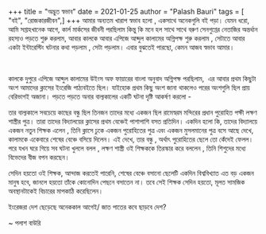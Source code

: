 +++
title = "অদ্ভুত স্বভাব"
date = 2021-01-25
author = "Palash Bauri"
tags = [ "বই", "রোজকারজীবন",]
+++
আমার অন্যতম খারাপ স্বভাব হলো , একসাথে অনেকগুলি বই পড়া। যেমন ধরো, আমি
সপ্তাহখানেক আগে, কার্ল মার্কসের জীবনী পরছিলাম কিন্তু কি মনে হল সাথে সাথে
বরুণ সেনগুপ্তের নেতাজির অন্তর্ধান রহস্যও পড়তে শুরু করলাম, আবার কালকে
আবার এপিজে আব্দুল কালামের অগ্নিপক্ষ শুরু করলাম , সেটাতে আবার একটা
ইন্টারেস্টিং ঘটনার কথা পড়লাম , সেটা পড়লাম। এবার বুঝতেই পারছো, কেমন আজব
স্বভাব আমার।

 

  
 

কালকে দুপুরে এপিজে আব্দুল কালামের উইংস অফ ফায়ারের বাংলা অনুবাদ অগ্নিপক্ষ
পরছিলাম,  এর আবার প্রথম কিছুটা অংশ আমাদের ক্লাসের ইংরেজি পাঠ্যবইতে ছিল।
যাইহোক প্রথম কিছু অংশ জানা থাকলেও পরের অংশগুলি ছিল প্রায় বেরিভাগই অজানা।
পড়তে পড়তে অনার বাল্যকালের একটি ঘটনা দৃষ্টি আকর্ষণ করলো - 

তার বাল্যকালে সবচেয়ে কাছের বন্ধু ছিল তিনজন তাদের মধ্যে একজন ছিল
রামেস্বরম মন্দিরের প্রধান পুরোহিত পক্ষী লক্ষণ শাস্ত্রীর পুত্র। তারা
তাদের বিদ্যালয়ের ক্লাসের প্রথম বেঞ্চেই পাশাপাশি বসত প্রতিদিন। একদিন হলো
কি, তাদের বিদ্যালয়ে একজন নতুন শিক্ষক এলেন , তিনি ক্লাসে ঢুকে একজন
পুরোহিতের পুত্র এবং একজন মুসলমানের পুত্র বসে আছে দেখে, কালামকে একেবারে
শেষের বেঞ্চে বসিয়ে দিলেন। এই দেখে, তার বন্ধু , অর্থাৎ পুরোহিতের ছেলে তো
কেঁদেই ফেলল। পরে যখন ঘরে গিয়ে সব ঘটনা খুললে বলল , লক্ষণ শাস্ত্রী ওই
শিক্ষককে তিরস্কার করে বললেন , তিনি শিশুদের মধ্যে বিভেদের বীজ বপন করছেন। 

সেদিন হয়তো ওই শিক্ষক, আন্দাজ করতেই পারেনি, শেষের বেঞ্চে বসানো ছেলেটি
একদিন বিশ্ববিখ্যাত এত বড় একজন মানুষ হবে, জানলে হয়তো তাঁকে কোনোদিন পেছনে
বসাতেন না। তবে সেই শিক্ষক সেদিন হয়তো, মূলত সামজিক অবস্থানটাকেই বিচারের
মাপকাঠি করেছিলেন। 

ইংরেজরা দেশ ছেড়েছে অনেককাল আগেই/ জাত পাতের কবে ছাড়বে দেশ?  

~ পলাশ বাউরি
